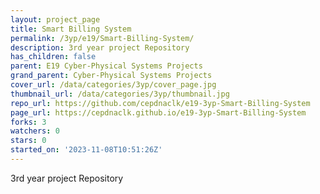 ```yaml
---
layout: project_page
title: Smart Billing System
permalink: /3yp/e19/Smart-Billing-System/
description: 3rd year project Repository
has_children: false
parent: E19 Cyber-Physical Systems Projects
grand_parent: Cyber-Physical Systems Projects
cover_url: /data/categories/3yp/cover_page.jpg
thumbnail_url: /data/categories/3yp/thumbnail.jpg
repo_url: https://github.com/cepdnaclk/e19-3yp-Smart-Billing-System
page_url: https://cepdnaclk.github.io/e19-3yp-Smart-Billing-System
forks: 3
watchers: 0
stars: 0
started_on: '2023-11-08T10:51:26Z'
---
```


3rd year project Repository